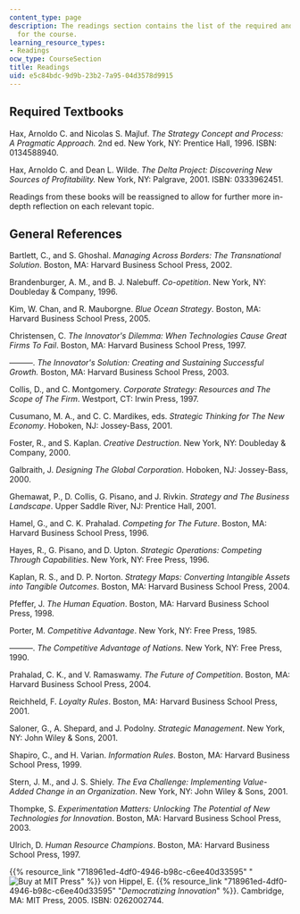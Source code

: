 ```yaml
---
content_type: page
description: The readings section contains the list of the required and general references
  for the course.
learning_resource_types:
- Readings
ocw_type: CourseSection
title: Readings
uid: e5c84bdc-9d9b-23b2-7a95-04d3578d9915
---
```


Required Textbooks
------------------

Hax, Arnoldo C. and Nicolas S. Majluf. _The Strategy Concept and Process: A Pragmatic Approach._ 2nd ed. New York, NY: Prentice Hall, 1996. ISBN: 0134588940.

Hax, Arnoldo C. and Dean L. Wilde. _The Delta Project: Discovering New Sources of Profitability._ New York, NY: Palgrave, 2001. ISBN: 0333962451.

Readings from these books will be reassigned to allow for further more in-depth reflection on each relevant topic.

General References
------------------

Bartlett, C., and S. Ghoshal. _Managing Across Borders: The Transnational Solution_. Boston, MA: Harvard Business School Press, 2002.

Brandenburger, A. M., and B. J. Nalebuff. _Co-opetition_. New York, NY: Doubleday & Company, 1996.

Kim, W. Chan, and R. Mauborgne. _Blue Ocean Strategy_. Boston, MA: Harvard Business School Press, 2005.

Christensen, C. _The Innovator's Dilemma: When Technologies Cause Great Firms To Fail_. Boston, MA: Harvard Business School Press, 1997.

———. _The Innovator's Solution: Creating and Sustaining Successful Growth._ Boston, MA: Harvard Business School Press, 2003.

Collis, D., and C. Montgomery. _Corporate Strategy: Resources and The Scope of The Firm_. Westport, CT: Irwin Press, 1997.

Cusumano, M. A., and C. C. Mardikes, eds. _Strategic Thinking for The New Economy_. Hoboken, NJ: Jossey-Bass, 2001.

Foster, R., and S. Kaplan. _Creative Destruction_. New York, NY: Doubleday & Company, 2000.

Galbraith, J. _Designing The Global Corporation_. Hoboken, NJ: Jossey-Bass, 2000.

Ghemawat, P., D. Collis, G. Pisano, and J. Rivkin. _Strategy and The Business Landscape_. Upper Saddle River, NJ: Prentice Hall, 2001.

Hamel, G., and C. K. Prahalad. _Competing for The Future_. Boston, MA: Harvard Business School Press, 1996.

Hayes, R., G. Pisano, and D. Upton. _Strategic Operations: Competing Through Capabilities_. New York, NY: Free Press, 1996.

Kaplan, R. S., and D. P. Norton. _Strategy Maps: Converting Intangible Assets into Tangible Outcomes_. Boston, MA: Harvard Business School Press, 2004.

Pfeffer, J. _The Human Equation_. Boston, MA: Harvard Business School Press, 1998.

Porter, M. _Competitive Advantage_. New York, NY: Free Press, 1985.

———. _The Competitive Advantage of Nations_. New York, NY: Free Press, 1990.

Prahalad, C. K., and V. Ramaswamy. _The Future of Competition_. Boston, MA: Harvard Business School Press, 2004.

Reichheld, F. _Loyalty Rules_. Boston, MA: Harvard Business School Press, 2001.

Saloner, G., A. Shepard, and J. Podolny. _Strategic Management_. New York, NY: John Wiley & Sons, 2001.

Shapiro, C., and H. Varian. _Information Rules_. Boston, MA: Harvard Business School Press, 1999.

Stern, J. M., and J. S. Shiely. _The Eva Challenge: Implementing Value-Added Change in an Organization_. New York, NY: John Wiley & Sons, 2001.

Thompke, S. _Experimentation Matters: Unlocking The Potential of New Technologies for Innovation_. Boston, MA: Harvard Business School Press, 2003.

Ulrich, D. _Human Resource Champions_. Boston, MA: Harvard Business School Press, 1997.

{{% resource_link "718961ed-4df0-4946-b98c-c6ee40d33595" "![Buy at MIT Press](/images/mp_logo.gif)" %}} von Hippel, E. {{% resource_link "718961ed-4df0-4946-b98c-c6ee40d33595" "_Democratizing Innovation_" %}}. Cambridge, MA: MIT Press, 2005. ISBN: 0262002744.